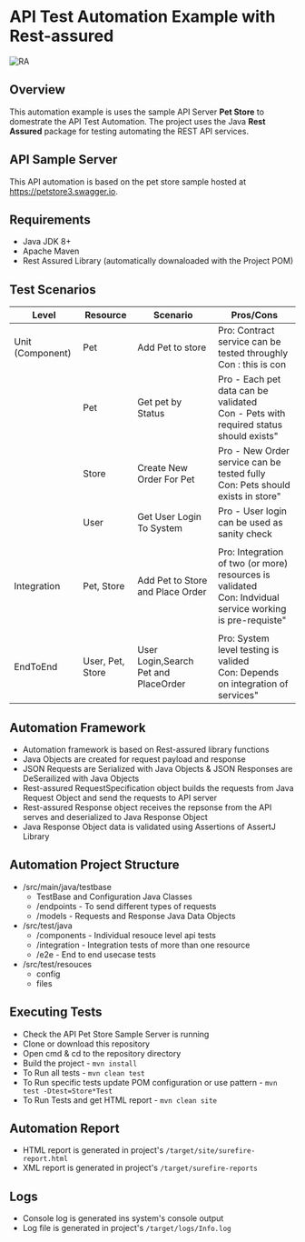 # API Test Automation Example with Rest-assured 
![RA](https://rest-assured.io/img/name-transparent.png)

## Overview
This automation example is uses the sample API Server **Pet Store** to domestrate the API Test Automation.
The project uses the Java **Rest Assured** package for testing automating the REST API  services.

## API Sample Server
This API automation is based on the pet store sample hosted at https://petstore3.swagger.io. 

## Requirements
- Java JDK 8+
- Apache Maven
- Rest Assured Library (automatically downaloaded with the Project POM)

## Test Scenarios

|Level	| Resource	| Scenario	| Pros/Cons |
|-----	| --------  | ---------	| ---------	|
|Unit (Component) | Pet | Add Pet to store | Pro: Contract service can be tested throughly <br/> Con : this is con |	
||Pet |	Get pet by Status|	Pro - Each pet data can be validated <br/>Con - Pets with required status should exists" |
||Store|	Create New Order For Pet|	Pro - New Order service can be tested fully <br/>Con: Pets should exists in store"|
||User	|Get User Login To System |	Pro - User login can be used as sanity check |
||||
|Integration|	Pet, Store|	Add Pet to Store and Place Order|	Pro: Integration of two (or more) resources is validated <br/>Con: Indvidual service working is pre-requiste"|
||||
|EndToEnd |	User, Pet, Store |	User Login,Search Pet and PlaceOrder |	Pro: System level testing is valided <br/>Con: Depends on integration of services"|
 
## Automation Framework
- Automation framework is based on Rest-assured library functions
- Java Objects are created for request payload and response
- JSON Requests are Serialized with Java Objects & JSON Responses are DeSerailized with Java Objects
- Rest-assured RequestSpecification object builds the requests from Java Request Object and send the requests to API server
- Rest-assured Response object receives the repsonse from the API serves and deserialized to Java Response Object
- Java Response Object data is validated using Assertions of AssertJ Library

## Automation Project Structure
 - /src/main/java/testbase 
    - TestBase and Configuration Java Classes
    - /endpoints  - To send different types of requests
    - /models  - Requests and Response Java Data Objects
 - /src/test/java
    - /components - Individual resouce level api tests
    - /integration - Integration tests of more than one resource
    - /e2e - End to end usecase tests
 - /src/test/resouces
    - config
    - files

## Executing Tests
- Check the API Pet Store Sample Server is running
- Clone or download this repository
- Open cmd & cd to the repository directory
- Build the project - `mvn install`
- To Run all tests - `mvn clean test`
- To Run specific tests update POM configuration or use pattern - `mvn test -Dtest=Store*Test`
- To Run Tests and get HTML report  - `mvn clean site`

## Automation Report 
 - HTML report is generated in project's `/target/site/surefire-report.html`
 - XML report is generated in project's `/target/surefire-reports`

## Logs
 - Console log is generated ins system's console output
 - Log file is generated in project's `/target/logs/Info.log` 
